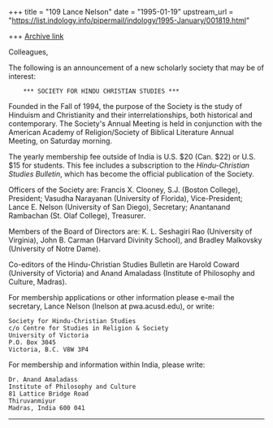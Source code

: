 +++
title = "109 Lance Nelson"
date = "1995-01-19"
upstream_url = "https://list.indology.info/pipermail/indology/1995-January/001819.html"

+++
[Archive link](https://list.indology.info/pipermail/indology/1995-January/001819.html)

Colleagues,

The following is an announcement of a new scholarly society that may be 
of interest:

		*** SOCIETY FOR HINDU CHRISTIAN STUDIES ***

Founded in the Fall of 1994, the purpose of the Society is the study of 
Hinduism and Christianity and their interrelationships, both historical 
and contemporary.  The Society's Annual Meeting is held in conjunction 
with the American Academy of Religion/Society of Biblical Literature Annual 
Meeting, on Saturday morning.

The yearly membership fee outside of India is U.S. $20 (Can. $22) or U.S. 
$15 for students.  This fee includes a subscription to the 
_Hindu-Christian Studies Bulletin_, which has become the official 
publication of the Society.

Officers of the Society are: Francis X. Clooney, S.J. (Boston College), 
President; Vasudha Narayanan (University of Florida), Vice-President; 
Lance E. Nelson (University of San Diego), Secretary; Anantanand 
Rambachan (St. Olaf College), Treasurer.

Members of the Board of Directors are: K. L. Seshagiri Rao (University of 
Virginia), John B. Carman (Harvard Divinity School), and Bradley 
Malkovsky (University of Notre Dame).

Co-editors of the Hindu-Christian Studies Bulletin are Harold Coward 
(University of Victoria) and Anand Amaladass (Institute of Philosophy and 
Culture, Madras).

For membership applications or other information please e-mail the 
secretary, Lance Nelson (lnelson at pwa.acusd.edu), or write:

	Society for Hindu-Christian Studies
	c/o Centre for Studies in Religion & Society
	University of Victoria
	P.O. Box 3045
	Victoria, B.C. V8W 3P4

For membership and information within India, please write:

	Dr. Anand Amaladass
	Institute of Philosophy and Culture
	81 Lattice Bridge Road
	Thiruvanmiyur
	Madras, India 600 041

____________________________________





